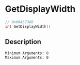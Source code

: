 # GetDisplayWidth
```c
// 0x00457380
int GetDisplayWidth()
```
## Description
```
Minimum Arguments: 0
Maximum Arguments: 0
```
